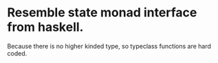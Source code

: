 # Resemble state monad interface from haskell.

Because there is no higher kinded type, so typeclass functions are hard coded.
